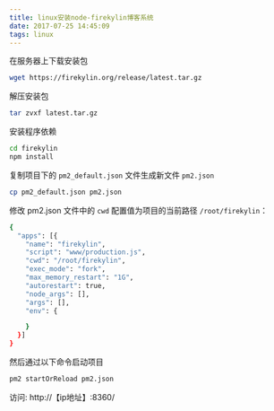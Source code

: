```yaml
---
title: linux安装node-firekylin博客系统
date: 2017-07-25 14:45:09
tags: linux
---
```



在服务器上下载安装包

```bash
wget https://firekylin.org/release/latest.tar.gz

```
解压安装包

```bash
tar zvxf latest.tar.gz
```

安装程序依赖

```bash
cd firekylin
npm install
```

复制项目下的 `pm2_default.json` 文件生成新文件 `pm2.json`

```bash
cp pm2_default.json pm2.json
```

修改 pm2.json 文件中的 `cwd` 配置值为项目的当前路径 `/root/firekylin`：

```bash
{
  "apps": [{
    "name": "firekylin",
    "script": "www/production.js",
    "cwd": "/root/firekylin",
    "exec_mode": "fork",
    "max_memory_restart": "1G",
    "autorestart": true,
    "node_args": [],
    "args": [],
    "env": {

    }
  }]
}
```

然后通过以下命令启动项目

```bash
pm2 startOrReload pm2.json
```


访问: http://【ip地址】:8360/
